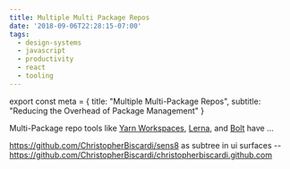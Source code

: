 ```yaml
---
title: Multiple Multi Package Repos
date: '2018-09-06T22:28:15-07:00'
tags:
  - design-systems
  - javascript
  - productivity
  - react
  - tooling
---
```

export const meta = {
  title: "Multiple Multi-Package Repos",
  subtitle: "Reducing the Overhead of Package Management"
}

Multi-Package repo tools like [Yarn Workspaces](https://yarnpkg.com/en/docs/workspaces), [Lerna](https://github.com/lerna/lerna), and [Bolt](https://github.com/boltpkg/bolt) have ...

https://github.com/ChristopherBiscardi/sens8 as subtree in ui surfaces -- https://github.com/ChristopherBiscardi/christopherbiscardi.github.com

